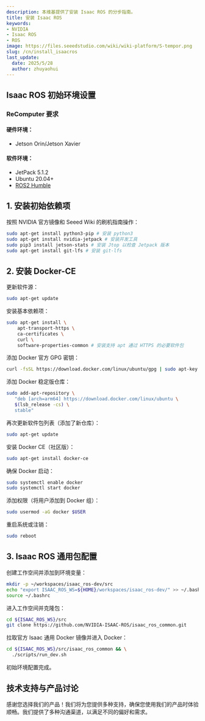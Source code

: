 ```yaml
---
description: 本维基提供了安装 Isaac ROS 的分步指南。
title: 安装 Isaac ROS
keywords:
- NVIDIA
- Isaac ROS
- ROS
image: https://files.seeedstudio.com/wiki/wiki-platform/S-tempor.png
slug: /cn/install_isaacros
last_update:
  date: 2025/5/28
  author: zhuyaohui
---
```


## Isaac ROS 初始环境设置

### ReComputer 要求
#### 硬件环境：
- Jetson Orin/Jetson Xavier

#### 软件环境：
- JetPack 5.1.2
- Ubuntu 20.04+
- [ROS2 Humble](/cn/install_ros2_humble)



## 1. 安装初始依赖项
按照 NVIDIA 官方镜像和 Seeed Wiki 的刷机指南操作：
```bash
sudo apt-get install python3-pip # 安装 python3
sudo apt-get install nvidia-jetpack # 安装开发工具
sudo pip3 install jetson-stats # 安装 Jtop 以检查 Jetpack 版本
sudo apt-get install git-lfs # 安装 git-lfs
```


## 2. 安装 Docker-CE
更新软件源：
```bash
sudo apt-get update
```

安装基本依赖项：
```bash
sudo apt-get install \
    apt-transport-https \
    ca-certificates \
    curl \
    software-properties-common # 安装支持 apt 通过 HTTPS 的必要软件包
```

添加 Docker 官方 GPG 密钥：
```bash
curl -fsSL https://download.docker.com/linux/ubuntu/gpg | sudo apt-key add -
```

添加 Docker 稳定版仓库：
```bash
sudo add-apt-repository \
   "deb [arch=arm64] https://download.docker.com/linux/ubuntu \
   $(lsb_release -cs) \
   stable"
```

再次更新软件包列表（添加了新仓库）：
```bash
sudo apt-get update
```

安装 Docker CE（社区版）：
```bash
sudo apt-get install docker-ce
```

确保 Docker 启动：
```bash
sudo systemctl enable docker
sudo systemctl start docker
```

添加权限（将用户添加到 Docker 组）：
```bash
sudo usermod -aG docker $USER
```

重启系统或注销：
```bash
sudo reboot
```


## 3. Isaac ROS 通用包配置
创建工作空间并添加到环境变量：
```bash
mkdir -p ~/workspaces/isaac_ros-dev/src
echo "export ISAAC_ROS_WS=${HOME}/workspaces/isaac_ros-dev/" >> ~/.bashrc
source ~/.bashrc
```

进入工作空间并克隆包：
```bash
cd ${ISAAC_ROS_WS}/src
git clone https://github.com/NVIDIA-ISAAC-ROS/isaac_ros_common.git
```

拉取官方 Isaac 通用 Docker 镜像并进入 Docker：
```bash
cd ${ISAAC_ROS_WS}/src/isaac_ros_common && \
  ./scripts/run_dev.sh
```

初始环境配置完成。


## 技术支持与产品讨论

感谢您选择我们的产品！我们将为您提供多种支持，确保您使用我们的产品时体验顺畅。我们提供了多种沟通渠道，以满足不同的偏好和需求。

<div class="button_tech_support_container">
<a href="https://forum.seeedstudio.com/" class="button_forum"></a> 
<a href="https://www.seeedstudio.com/contacts" class="button_email"></a>
</div>

<div class="button_tech_support_container">
<a href="https://discord.gg/eWkprNDMU7" class="button_discord"></a> 
<a href="https://github.com/Seeed-Studio/wiki-documents/discussions/69" class="button_discussion"></a>
</div>